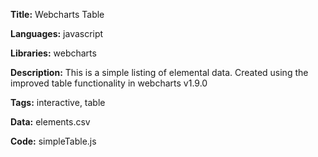**Title:** Webcharts Table

**Languages:** javascript

**Libraries:** webcharts

**Description:** This is a simple listing of elemental data. Created using the improved table functionality in webcharts v1.9.0

**Tags:** interactive, table 

**Data:** elements.csv

**Code:** simpleTable.js

[comment]: <> (---END OF HEADER---)
